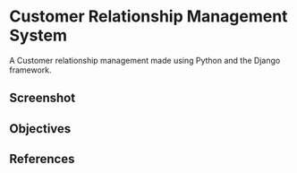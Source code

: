 # Customer Relationship Management System
A Customer relationship management made using Python and the Django framework.

## Screenshot

## Objectives


## References